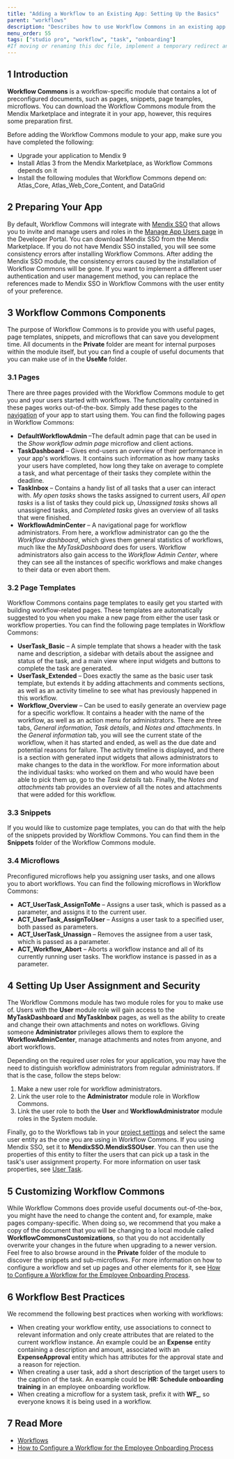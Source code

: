```yaml
---
title: "Adding a Workflow to an Existing App: Setting Up the Basics"
parent: "workflows"
description: "Describes how to use Workflow Commons in an existing app in Mendix Studio Pro."
menu_order: 55
tags: ["studio pro", "workflow", "task", "onboarding"]
#If moving or renaming this doc file, implement a temporary redirect and let the respective team know they should update the URL in the product. See Mapping to Products for more details.
---
```


## 1 Introduction

**Workflow Commons** is a workflow-specific module that contains a lot of preconfigured documents, such as pages, snippets, page teamples, microflows. You can download the Workflow Commons module from the Mendix Marketplace and integrate it in your app, however, this requires some preparation first. 

Before adding the Workflow Commons module to your app, make sure you have completed the following:

* Upgrade your application to Mendix 9
* Install Atlas 3 from the Mendix Marketplace, as Workflow Commons depends on it 
* Install the following modules that Workflow Commons depend on: Atlas_Core, Atlas_Web_Core_Content, and DataGrid

## 2 Preparing Your App

By default, Workflow Commons will integrate with [Mendix SSO](/appstore/modules/mendix-sso) that allows you to invite and manage users and roles in the [Manage App Users page](/developerportal/settings/general-settings) in the Developer Portal. You can download Mendix SSO from the Mendix Marketplace. If you do not have Mendix SSO installed, you will see some consistency errors after installing Workflow Commons. After adding the Mendix SSO module, the consistency errors caused by the installation of Workflow Commons will be gone. If you want to implement a different user authentication and user management method, you can replace the references made to Mendix SSO in Workflow Commons with the user entity of your preference.

## 3 Workflow Commons Components

The purpose of Workflow Commons is to provide you with useful pages, page templates, snippets, and microflows that can save you development time. All documents in the **Private** folder are meant for internal purposes within the module itself, but you can find a couple of useful documents that you can make use of in the **UseMe** folder.

### 3.1 Pages

There are three pages provided with the Workflow Commons module to get you and your users started with workflows. The functionality contained in these pages works out-of-the-box. Simply add these pages to the [navigation](navigation) of your app to start using them. 
You can find the following pages in Workflow Commons:

*   **DefaultWorkflowAdmin** –The default admin page that can be used in the _Show workflow admin page_ microflow and client actions.
*   **TaskDashboard** – Gives end-users an overview of their performance in your app's workflows. It contains such information as how many tasks your users have completed, how long they take on average to complete a task, and what percentage of their tasks they complete within the deadline.
*   **TaskInbox** – Contains a handy list of all tasks that a user can interact with. _My open tasks_ shows the tasks assigned to current users, _All open tasks_ is a list of tasks they could pick up, _Unassigned tasks_ shows all unassigned tasks, and _Completed tasks_ gives an overview of all tasks that were finished.
*   **WorkflowAdminCenter** – A navigational page for workflow administrators. From here, a workflow administrator can go the the _Workflow dashboard_, which gives them general statistics of workflows, much like the _MyTaskDashboard_ does for users. Workflow administrators also gain access to the _Workflow Admin Center_, where they can see all the instances of specific workflows and make changes to their data or even abort them.

### 3.2 Page Templates

Workflow Commons contains page templates to easily get you started with building workflow-related pages. These templates are automatically suggested to you when you make a new page from either the user task or workflow properties. 
You can find the following page templates in Workflow Commons:

*   **UserTask_Basic** – A simple template that shows a header with the task name and description, a sidebar with details about the assignee and status of the task, and a main view where input widgets and buttons to complete the task are generated.
*   **UserTask_Extended** – Does exactly the same as the basic user task template, but extends it by adding attachments and comments sections, as well as an activity timeline to see what has previously happened in this workflow.
*   **Workflow_Overview** – Can be used to easily generate an overview page for a specific workflow. It contains a header with the name of the workflow, as well as an action menu for administrators. There are three tabs, _General information_, _Task details_, and _Notes and attachments_. In the _General information_ tab, you will see the current state of the workflow, when it has started and ended, as well as the due date and potential reasons for failure. The activity timeline is displayed, and there is a section with generated input widgets that allows administrators to make changes to the data in the workflow. For more information about the individual tasks: who worked on them and who would have been able to pick them up, go to the _Task details_ tab. Finally, the _Notes and attachments_ tab provides an overview of all the notes and attachments that were added for this workflow.

### 3.3 Snippets

If you would like to customize page templates, you can do that with the help of the snippets provided by Workflow Commons. You can find them in the **Snippets** folder of the Workflow Commons module.

### 3.4 Microflows

Preconfigured microflows help you assigning user tasks, and one allows you to abort workflows.
You can find the following microflows in Workflow Commons:

*   **ACT_UserTask_AssignToMe** – Assigns a user task, which is passed as a parameter, and assigns it to the current user.
*   **ACT_UserTask_AssignToUser** – Assigns a user task to a specified user, both passed as parameters.
*   **ACT_UserTask_Unassign** – Removes the assignee from a user task, which is passed as a parameter.
*   **ACT_Workflow_Abort** – Aborts a workflow instance and all of its currently running user tasks. The workflow instance is passed in as a parameter.

## 4 Setting Up User Assignment and Security

The Workflow Commons module has two module roles for you to make use of. Users with the **User** module role will gain access to the **MyTaskDashboard** and **MyTaskInbox** pages, as well as the ability to create and change their own attachments and notes on workflows. Giving someone **Administrator** privileges allows them to explore the **WorkflowAdminCenter**, manage attachments and notes from anyone, and abort workflows.

Depending on the required user roles for your application, you may have the need to distinguish workflow administrators from regular administrators. If that is the case, follow the steps below:

1.   Make a new user role for workflow administrators.
2.   Link the user role to the **Administrator** module role in Workflow Commons.
3.   Link the user role to both the **User** and **WorkflowAdministrator** module roles in the System module.

Finally, go to the Workflows tab in your [project settings](project-settings#workflows) and select the same user entity as the one you are using in Workflow Commons. If you using Mendix SSO, set it to **MendixSSO.MendixSSOUser**. You can then use the properties of this entity to filter the users that can pick up a task in the task's user assignment property. For more information on user task properties, see [User Task](user-task).

## 5 Customizing Workflow Commons

While Workflow Commons does provide useful documents out-of-the-box, you might have the need to change the content and, for example, make pages company-specific. When doing so, we recommend that you make a copy of the document that you will be changing to a local module called **WorkflowCommonsCustomizations**, so that you do not accidentally overwrite your changes in the future when upgrading to a newer version. Feel free to also browse around in the **Private** folder of the module to discover the snippets and sub-microflows.
For more information on how to configure a workflow and set up pages and other elements for it, see [How to Configure a Workflow for the Employee Onboarding Process](/howto/logic-business-rules/workflow-how-to-configure).

## 6 Workflow Best Practices

We recommend the following best practices when working with workflows:

*   When creating your workflow entity, use associations to connect to relevant information and only create attributes that are related to the current workflow instance. An example could be an **Expense** entity containing a description and amount, associated with an **ExpenseApproval** entity which has attributes for the approval state and a reason for rejection.
*   When creating a user task, add a short description of the target users to the caption of the task. An example could be **HR: Schedule onboarding training** in an employee onboarding workflow.
*   When creating a microflow for a system task, prefix it with **WF\_**, so everyone knows it is being used in a workflow.

## 7 Read More

*   [Workflows](workflows)
*   [How to Configure a Workflow for the Employee Onboarding Process](/howto/logic-business-rules/workflow-how-to-configure)


